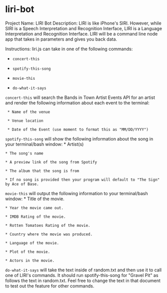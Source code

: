 # liri-bot
Project Name: LIRI Bot
Description: LIRI is like iPhone's SIRI. However, while SIRI is a Speech Interpretation and Recognition Interface, LIRI is a Language Interpretation and Recognition Interface. LIRI will be a command line node app that takes in parameters and gives you back data.

Instructions:
liri.js can take in one of the following commands:

   * `concert-this`

   * `spotify-this-song`

   * `movie-this`

   * `do-what-it-says`

`concert-this` will search the Bands in Town Artist Events API for an artist and render the following information about each event to the terminal:

     * Name of the venue

     * Venue location

     * Date of the Event (use moment to format this as "MM/DD/YYYY")

`spotify-this-song` will show the following information about the song in your terminal/bash window:
    * Artist(s)

    * The song's name

    * A preview link of the song from Spotify

    * The album that the song is from

    * If no song is provided then your program will default to "The Sign" by Ace of Base.

`movie-this` will output the following information to your terminal/bash window:
    * Title of the movie.

    * Year the movie came out.

    * IMDB Rating of the movie.

    * Rotten Tomatoes Rating of the movie.

    * Country where the movie was produced.

    * Language of the movie.

    * Plot of the movie.
    
    * Actors in the movie.
    
`do-what-it-says` will take the text inside of random.txt and then use it to call one of LIRI's commands. It should run spotify-this-song for "Gravel Pit" as follows the text in random.txt. Feel free to change the text in that document to test out the feature for other commands.

